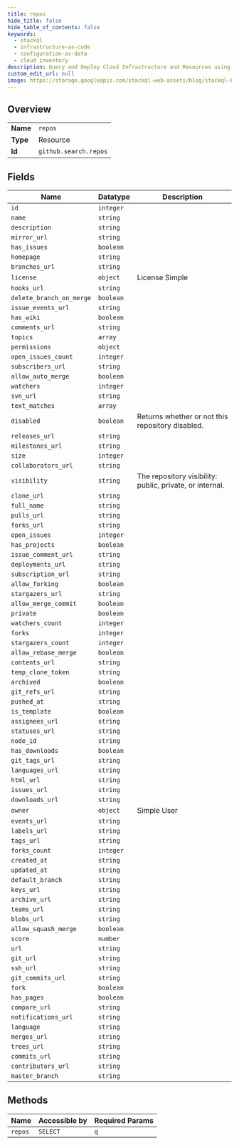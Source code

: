 ```yaml
---
title: repos
hide_title: false
hide_table_of_contents: false
keywords:
  - stackql
  - infrastructure-as-code
  - configuration-as-data
  - cloud inventory
description: Query and Deploy Cloud Infrastructure and Resources using SQL
custom_edit_url: null
image: https://storage.googleapis.com/stackql-web-assets/blog/stackql-blog-post-featured-image.png
---
```

  
    

## Overview
<table><tbody>
<tr><td><b>Name</b></td><td><code>repos</code></td></tr>
<tr><td><b>Type</b></td><td>Resource</td></tr>
<tr><td><b>Id</b></td><td><code>github.search.repos</code></td></tr>
</tbody></table>

## Fields
| Name | Datatype | Description |
| ---- | -------- | ----------- |
| `id` | `integer` |  |
| `name` | `string` |  |
| `description` | `string` |  |
| `mirror_url` | `string` |  |
| `has_issues` | `boolean` |  |
| `homepage` | `string` |  |
| `branches_url` | `string` |  |
| `license` | `object` | License Simple |
| `hooks_url` | `string` |  |
| `delete_branch_on_merge` | `boolean` |  |
| `issue_events_url` | `string` |  |
| `has_wiki` | `boolean` |  |
| `comments_url` | `string` |  |
| `topics` | `array` |  |
| `permissions` | `object` |  |
| `open_issues_count` | `integer` |  |
| `subscribers_url` | `string` |  |
| `allow_auto_merge` | `boolean` |  |
| `watchers` | `integer` |  |
| `svn_url` | `string` |  |
| `text_matches` | `array` |  |
| `disabled` | `boolean` | Returns whether or not this repository disabled. |
| `releases_url` | `string` |  |
| `milestones_url` | `string` |  |
| `size` | `integer` |  |
| `collaborators_url` | `string` |  |
| `visibility` | `string` | The repository visibility: public, private, or internal. |
| `clone_url` | `string` |  |
| `full_name` | `string` |  |
| `pulls_url` | `string` |  |
| `forks_url` | `string` |  |
| `open_issues` | `integer` |  |
| `has_projects` | `boolean` |  |
| `issue_comment_url` | `string` |  |
| `deployments_url` | `string` |  |
| `subscription_url` | `string` |  |
| `allow_forking` | `boolean` |  |
| `stargazers_url` | `string` |  |
| `allow_merge_commit` | `boolean` |  |
| `private` | `boolean` |  |
| `watchers_count` | `integer` |  |
| `forks` | `integer` |  |
| `stargazers_count` | `integer` |  |
| `allow_rebase_merge` | `boolean` |  |
| `contents_url` | `string` |  |
| `temp_clone_token` | `string` |  |
| `archived` | `boolean` |  |
| `git_refs_url` | `string` |  |
| `pushed_at` | `string` |  |
| `is_template` | `boolean` |  |
| `assignees_url` | `string` |  |
| `statuses_url` | `string` |  |
| `node_id` | `string` |  |
| `has_downloads` | `boolean` |  |
| `git_tags_url` | `string` |  |
| `languages_url` | `string` |  |
| `html_url` | `string` |  |
| `issues_url` | `string` |  |
| `downloads_url` | `string` |  |
| `owner` | `object` | Simple User |
| `events_url` | `string` |  |
| `labels_url` | `string` |  |
| `tags_url` | `string` |  |
| `forks_count` | `integer` |  |
| `created_at` | `string` |  |
| `updated_at` | `string` |  |
| `default_branch` | `string` |  |
| `keys_url` | `string` |  |
| `archive_url` | `string` |  |
| `teams_url` | `string` |  |
| `blobs_url` | `string` |  |
| `allow_squash_merge` | `boolean` |  |
| `score` | `number` |  |
| `url` | `string` |  |
| `git_url` | `string` |  |
| `ssh_url` | `string` |  |
| `git_commits_url` | `string` |  |
| `fork` | `boolean` |  |
| `has_pages` | `boolean` |  |
| `compare_url` | `string` |  |
| `notifications_url` | `string` |  |
| `language` | `string` |  |
| `merges_url` | `string` |  |
| `trees_url` | `string` |  |
| `commits_url` | `string` |  |
| `contributors_url` | `string` |  |
| `master_branch` | `string` |  |
## Methods
| Name | Accessible by | Required Params |
| ---- | ------------- | --------------- |
| `repos` | `SELECT` | `q` |

